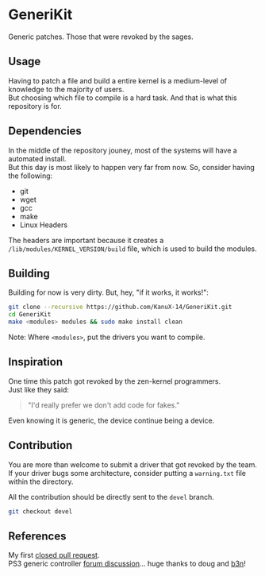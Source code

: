 # GeneriKit
Generic patches. Those that were revoked by the sages.

## Usage

Having to patch a file and build a entire kernel is a medium-level of knowledge to the majority of users.<br>
But choosing which file to compile is a hard task. And that is what this repository is for.

## Dependencies

In the middle of the repository jouney, most of the systems will have a automated install.<br>
But this day is most likely to happen very far from now. So, consider having the following:

- git
- wget
- gcc
- make
- Linux Headers

The headers are important because it creates a `/lib/modules/KERNEL_VERSION/build` file, which is used to build the modules.

## Building

Building for now is very dirty. But, hey, "if it works, it works!":
```sh
git clone --recursive https://github.com/KanuX-14/GeneriKit.git
cd GeneriKit
make <modules> modules && sudo make install clean
```
Note: Where `<modules>`, put the drivers you want to compile.

## Inspiration

One time this patch got revoked by the zen-kernel programmers.<br>
Just like they said:
> "I'd really prefer we don't add code for fakes."

Even knowing it is generic, the device continue being a device.

## Contribution

You are more than welcome to submit a driver that got revoked by the team.<br>
If your driver bugs some architecture, consider putting a `warning.txt` file within the directory.

All the contribution should be directly sent to the `devel` branch.
```sh
git checkout devel
```

## References

My first [closed pull request](https://github.com/zen-kernel/zen-kernel/pull/279).<br>
PS3 generic controller [forum discussion](https://retropie.org.uk/forum/topic/28263/playstation-3-controller-not-connecting-wired-on-new-pi4-retropie-build/7)... huge thanks to doug and [b3n](https://github.com/btlogy)!
